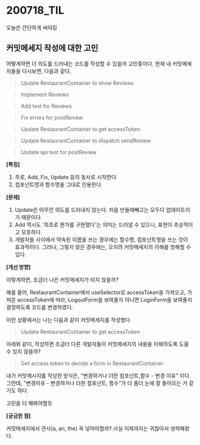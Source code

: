200718_TIL
===

오늘은 간단하게 써야징

커밋메세지 작성에 대한 고민
---

어떻게하면 더 의도를 드러내는 코드를 작성할 수 있을까 고민중이다.
현재 내 커밋메세지들을 다시보면, 다음과 같다.

> Update RestaurantContainer to show Reviews

> Implement Reviews

> Add test for Reviews

> Fix errors for postReivew

> Update RestaurantContainer to get accessToken

> Update RestaurantContainer to dispatch sendReview

> Update api test for postReview

**[특징]**
1. 주로, Add, Fix, Update 등의 동사로 시작한다.
2. 컴포넌트명과 함수명을 그대로 인용한다.

**[문제]**
1. Update은 아무런 의도를 드러내지 않는다. 처음 만들때빼고는 모두다 업데이트이기 때문이다.
2. Add 역시도 '최초로 뭔가를 구현했다'는 의미는 드러낼 수 있으나, 표현이 추상적이고 모호하다.
3. 개발자들 사이에서 약속된 이름을 쓰는 경우에는 함수명, 컴포넌트명을 쓰는 것이 효과적이다. 그러나, 그렇지 않은 경우에는, 오히려 커밋메세지의 이해를 방해할 수 있다.

**[개선 방향]**

이렇게하면, 조금더 나은 커밋메세지가 되지 않을까?

예를 들어, RestaurantContainer에서 useSelector로 accessToken을 가져오고, 가져온 accessToken에 따라, LogoutForm을 보여줄지 아니면 LoginForm을 보여줄지 결정하도록 코드를 변경하였다.

이런 상황에서는 나는 다음과 같이 커밋메세지를 작성했다.
> Update RestaurantContainer to get accessToken

아래와 같이, 작성하면 조금더 다른 개발자들이 커밋메세지의 내용을 이해하도록 도울 수 있지 않을까?
> Get access token to decide a form in RestaurantContainer

내가 커밋메시지를 작성한 방식은,
"변경하거나 더한 컴포넌트,함수 - 변경 이유" 이다. 그런데, "변경이유 - 변경하거나 더한 컴포넌트, 함수"가 더 좀더 눈에 잘 들어오는 거 같기도 하다.

고민을 더 해봐야할듯

**[궁금한 점]**

커밋메세지에서 관사(a, an, the) 꼭 넣어야할까? 사실 이제까지는 귀찮아서 생략해왔다.